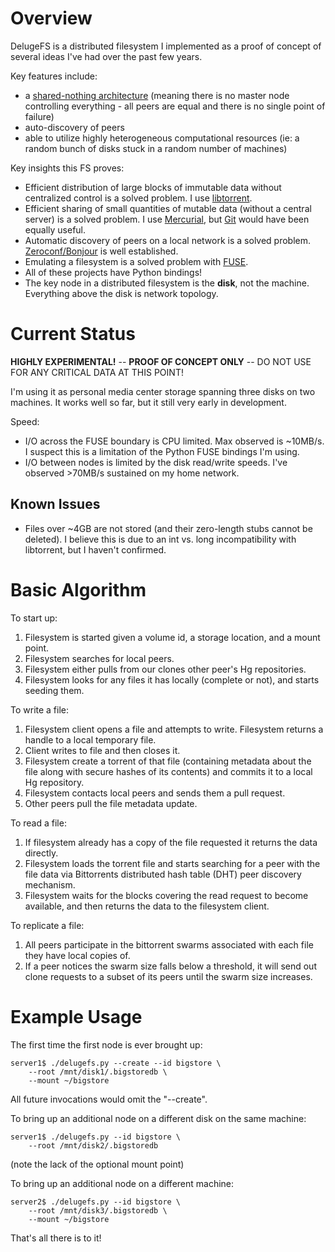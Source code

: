 # Overview #

DelugeFS is a distributed filesystem I implemented as a proof of concept of several ideas I've had over the past few years.

Key features include:
  * a [shared-nothing architecture](http://en.wikipedia.org/wiki/Shared_nothing_architecture) (meaning there is no master node controlling everything - all peers are equal and there is no single point of failure)
  * auto-discovery of peers
  * able to utilize highly heterogeneous computational resources  (ie: a random bunch of disks stuck in a random number of machines)

Key insights this FS proves:
  * Efficient distribution of large blocks of immutable data without centralized control is a solved problem.  I use [libtorrent](http://www.rasterbar.com/products/libtorrent/).
  * Efficient sharing of small quantities of mutable data (without a central server) is a solved problem.  I use [Mercurial](http://mercurial.selenic.com/), but [Git](http://git-scm.com/) would have been equally useful.
  * Automatic discovery of peers on a local network is a solved problem.  [Zeroconf/Bonjour](http://en.wikipedia.org/wiki/Zeroconf) is well established.
  * Emulating a filesystem is a solved problem with [FUSE](http://en.wikipedia.org/wiki/Filesystem_in_Userspace).
  * All of these projects have Python bindings!
  * The key node in a distributed filesystem is the **disk**, not the machine.  Everything above the disk is network topology.

# Current Status #

**HIGHLY EXPERIMENTAL!** -- **PROOF OF CONCEPT ONLY** -- DO NOT USE FOR ANY CRITICAL DATA AT THIS POINT!

I'm using it as personal media center storage spanning three disks on two machines.  It works well so far, but it still very early in development.

Speed:
  * I/O across the FUSE boundary is CPU limited.  Max observed is ~10MB/s.  I suspect this is a limitation of the Python FUSE bindings I'm using.
  * I/O between nodes is limited by the disk read/write speeds.  I've observed >70MB/s sustained on my home network.

## Known Issues ##
  * Files over ~4GB are not stored (and their zero-length stubs cannot be deleted).  I believe this is due to an int vs. long incompatibility with libtorrent, but I haven't confirmed.

# Basic Algorithm #
To start up:
  1. Filesystem is started given a volume id, a storage location, and a mount point.
  1. Filesystem searches for local peers.
  1. Filesystem either pulls from our clones other peer's Hg repositories.
  1. Filesystem looks for any files it has locally (complete or not), and starts seeding them.

To write a file:
  1. Filesystem client opens a file and attempts to write.  Filesystem returns a handle to a local temporary file.
  1. Client writes to file and then closes it.
  1. Filesystem create a torrent of that file (containing metadata about the file along with secure hashes of its contents) and commits it to a local Hg repository.
  1. Filesystem contacts local peers and sends them a pull request.
  1. Other peers pull the file metadata update.

To read a file:
  1. If filesystem already has a copy of the file requested it returns the data directly.
  1. Filesystem loads the torrent file and starts searching for a peer with the file data via Bittorrents distributed hash table (DHT) peer discovery mechanism.
  1. Filesystem waits for the blocks covering the read request to become available, and then returns the data to the filesystem client.

To replicate a file:
  1. All peers participate in the bittorrent swarms associated with each file they have local copies of.
  1. If a peer notices the swarm size falls below a threshold, it will send out clone requests to a subset of its peers until the swarm size increases.


# Example Usage #

The first time the first node is ever brought up:

```
server1$ ./delugefs.py --create --id bigstore \
    --root /mnt/disk1/.bigstoredb \
    --mount ~/bigstore
```

All future invocations would omit the "--create".

To bring up an additional node on a different disk on the same machine:

```
server1$ ./delugefs.py --id bigstore \
    --root /mnt/disk2/.bigstoredb
```

(note the lack of the optional mount point)

To bring up an additional node on a different machine:

```
server2$ ./delugefs.py --id bigstore \
    --root /mnt/disk3/.bigstoredb \
    --mount ~/bigstore
```

That's all there is to it!